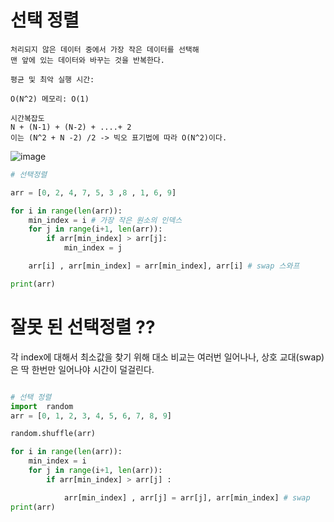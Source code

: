 # 선택 정렬

```
처리되지 않은 데이터 중에서 가장 작은 데이터를 선택해 
맨 앞에 있는 데이터와 바꾸는 것을 반복한다.

평균 및 최악 실행 시간: 

O(N^2) 메모리: O(1)

시간복잡도
N + (N-1) + (N-2) + ....+ 2
이는 (N^2 + N -2) /2 -> 빅오 표기법에 따라 O(N^2)이다.
```

![image](https://user-images.githubusercontent.com/87055456/133388216-83310649-6ce9-4740-8f13-c9d3227ec0e5.png)

``` python
# 선택정렬

arr = [0, 2, 4, 7, 5, 3 ,8 , 1, 6, 9]

for i in range(len(arr)):
    min_index = i # 가장 작은 원소의 인덱스
    for j in range(i+1, len(arr)):
        if arr[min_index] > arr[j]:
            min_index = j

    arr[i] , arr[min_index] = arr[min_index], arr[i] # swap 스와프

print(arr)

```

# 잘못 된 선택정렬 ??

각 index에 대해서 최소값을 찾기 위해 대소 비교는 여러번 일어나나, 상호 교대(swap)은 딱 한번만 일어나야 시간이 덜걸린다.

``` python

# 선택 정렬
import  random
arr = [0, 1, 2, 3, 4, 5, 6, 7, 8, 9]

random.shuffle(arr)

for i in range(len(arr)):
    min_index = i
    for j in range(i+1, len(arr)):
        if arr[min_index] > arr[j] :

            arr[min_index] , arr[j] = arr[j], arr[min_index] # swap
print(arr)



```

